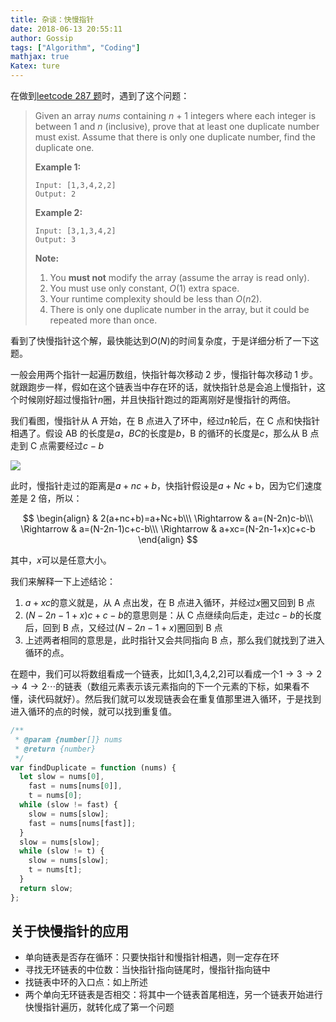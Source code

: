 ```yaml
---
title: 杂谈：快慢指针
date: 2018-06-13 20:55:11
author: Gossip
tags: ["Algorithm", "Coding"]
mathjax: true
Katex: ture
---
```


在做到[leetcode 287 题](https://leetcode.com/problems/find-the-duplicate-number/description/)时，遇到了这个问题：

> Given an array _nums_ containing _n_ + 1 integers where each integer is between 1 and _n_ (inclusive), prove that at least one duplicate number must exist. Assume that there is only one duplicate number, find the duplicate one.
>
> **Example 1:**
>
> ```
> Input: [1,3,4,2,2]
> Output: 2
> ```
>
> **Example 2:**
>
> ```
> Input: [3,1,3,4,2]
> Output: 3
> ```
>
> **Note:**
>
> 1. You **must not** modify the array (assume the array is read only).
> 2. You must use only constant, _O_(1) extra space.
> 3. Your runtime complexity should be less than _O_(*n*2).
> 4. There is only one duplicate number in the array, but it could be repeated more than once.

看到了快慢指针这个解，最快能达到$O(N)$的时间复杂度，于是详细分析了一下这题。

一般会用两个指针一起遍历数组，快指针每次移动 2 步，慢指针每次移动 1 步。就跟跑步一样，假如在这个链表当中存在环的话，就快指针总是会追上慢指针，这个时候刚好超过慢指针$n$圈，并且快指针跑过的距离刚好是慢指针的两倍。

我们看图，慢指针从 A 开始，在 B 点进入了环中，经过$n$轮后，在 C 点和快指针相遇了。假设 AB 的长度是$a$，$BC$的长度是$b$，B 的循环的长度是$c$，那么从 B 点走到 C 点需要经过$c-b$

![](http://jackie-image.oss-cn-hangzhou.aliyuncs.com/18-6-13/34029455.jpg)

此时，慢指针走过的距离是$a+nc+b​$，快指针假设是$a+Nc+​$b，因为它们速度差是 2 倍，所以：

$$
\begin{align}
& 2(a+nc+b)=a+Nc+b\\\
\Rightarrow & a=(N-2n)c-b\\\
\Rightarrow & a=(N-2n-1)c+c-b\\\
\Rightarrow & a+xc=(N-2n-1+x)c+c-b
\end{align}
$$

其中，$x$可以是任意大小。

我们来解释一下上述结论：

1. $a+xc$的意义就是，从 A 点出发，在 B 点进入循环，并经过$x$圈又回到 B 点
2. $(N-2n-1+x)c+c-b$的意思则是：从 C 点继续向后走，走过$c-b$的长度后，回到 B 点，又经过$(N-2n-1+x)$圈回到 B 点
3. 上述两者相同的意思是，此时指针又会共同指向 B 点，那么我们就找到了进入循环的点。

在题中，我们可以将数组看成一个链表，比如[1,3,4,2,2]可以看成一个$1\rightarrow3\rightarrow2\rightarrow4\rightarrow2\cdots$的链表（数组元素表示该元素指向的下一个元素的下标，如果看不懂，读代码就好）。然后我们就可以发现链表会在重复值那里进入循环，于是找到进入循环的点的时候，就可以找到重复值。

```javascript
/**
 * @param {number[]} nums
 * @return {number}
 */
var findDuplicate = function (nums) {
  let slow = nums[0],
    fast = nums[nums[0]],
    t = nums[0];
  while (slow != fast) {
    slow = nums[slow];
    fast = nums[nums[fast]];
  }
  slow = nums[slow];
  while (slow != t) {
    slow = nums[slow];
    t = nums[t];
  }
  return slow;
};
```

## 关于快慢指针的应用

- 单向链表是否存在循环：只要快指针和慢指针相遇，则一定存在环
- 寻找无环链表的中位数：当快指针指向链尾时，慢指针指向链中
- 找链表中环的入口点：如上所述
- 两个单向无环链表是否相交：将其中一个链表首尾相连，另一个链表开始进行快慢指针遍历，就转化成了第一个问题
